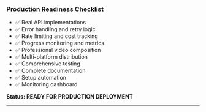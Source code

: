 ### Production Readiness Checklist

- ✅ Real API implementations
- ✅ Error handling and retry logic
- ✅ Rate limiting and cost tracking
- ✅ Progress monitoring and metrics
- ✅ Professional video composition
- ✅ Multi-platform distribution
- ✅ Comprehensive testing
- ✅ Complete documentation
- ✅ Setup automation
- ✅ Monitoring dashboard

**Status: READY FOR PRODUCTION DEPLOYMENT**

---

